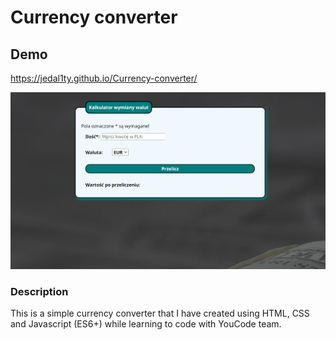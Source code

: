 # Currency converter

## Demo

https://jedal1ty.github.io/Currency-converter/

![homepage demo](images/Demo.gif)

### Description

This is a simple currency converter that I have created using HTML, CSS and Javascript (ES6+) while learning to code with YouCode team.
